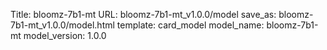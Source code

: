 Title: bloomz-7b1-mt
URL: bloomz-7b1-mt_v1.0.0/model
save_as: bloomz-7b1-mt_v1.0.0/model.html
template: card_model
model_name: bloomz-7b1-mt
model_version: 1.0.0

